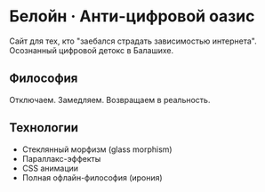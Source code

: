 # Белойн · Анти-цифровой оазис

Сайт для тех, кто "заебался страдать зависимостью интернета". 
Осознанный цифровой детокс в Балашихе.

## Философия
Отключаем. Замедляем. Возвращаем в реальность.

## Технологии
- Стеклянный морфизм (glass morphism)
- Параллакс-эффекты  
- CSS анимации
- Полная офлайн-философия (ирония)
